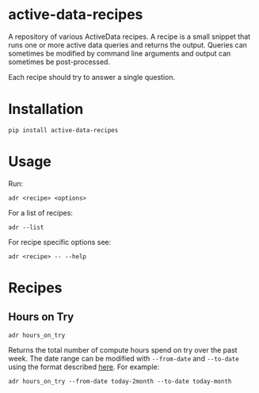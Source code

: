 # active-data-recipes

A repository of various ActiveData recipes. A recipe is a small snippet that runs one or more active
data queries and returns the output. Queries can sometimes be modified by command line arguments and
output can sometimes be post-processed.

Each recipe should try to answer a single question.

# Installation

    pip install active-data-recipes

# Usage

Run:

    adr <recipe> <options>

For a list of recipes:

    adr --list

For recipe specific options see:

    adr <recipe> -- --help

# Recipes

## Hours on Try

    adr hours_on_try

Returns the total number of compute hours spend on try over the past week. The date range can be
modified with `--from-date` and `--to-date` using the format described [here][0]. For example:

    adr hours_on_try --from-date today-2month --to-date today-month

[0]: https://github.com/klahnakoski/ActiveData/blob/dev/docs/jx_time.md
